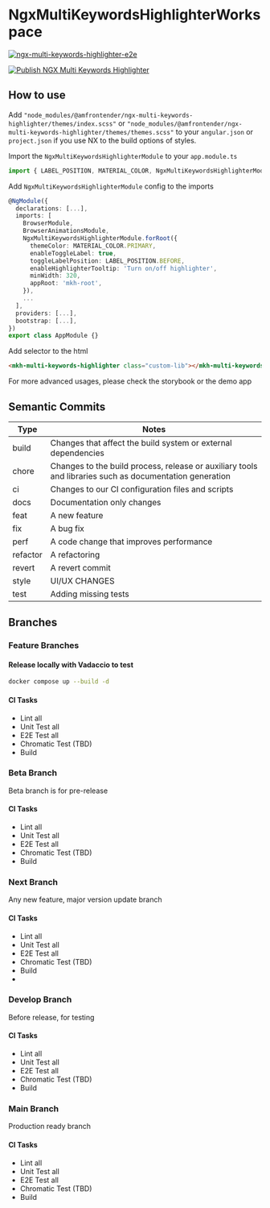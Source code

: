 # NgxMultiKeywordsHighlighterWorkspace

[![ngx-multi-keywords-highlighter-e2e](https://img.shields.io/endpoint?url=https://cloud.cypress.io/badge/simple/2dbycs&style=flat&logo=cypress)](https://cloud.cypress.io/projects/2dbycs/runs)

<!-- TODO Fix this badge -->
[![Publish NGX Multi Keywords Highlighter](https://github.com/dylannnn/ngx-multi-keywords-highlighter/actions/workflows/npm-publish.yml/badge.svg)](https://github.com/dylannnn/ngx-multi-keywords-highlighter/actions/workflows/npm-publish.yml)

## How to use

Add `"node_modules/@amfrontender/ngx-multi-keywords-highlighter/themes/index.scss"` or `"node_modules/@amfrontender/ngx-multi-keywords-highlighter/themes/themes.scss"` to your `angular.json` or `project.json` if you use NX to the build options of styles.

Import the `NgxMultiKeywordsHighlighterModule` to your `app.module.ts`

```typescript
import { LABEL_POSITION, MATERIAL_COLOR, NgxMultiKeywordsHighlighterModule } from '@amfrontender/ngx-multi-keywords-highlighter';
```

Add `NgxMultiKeywordsHighlighterModule` config to the imports

```typescript
@NgModule({
  declarations: [...],
  imports: [
    BrowserModule,
    BrowserAnimationsModule,
    NgxMultiKeywordsHighlighterModule.forRoot({
      themeColor: MATERIAL_COLOR.PRIMARY,
      enableToggleLabel: true,
      toggleLabelPosition: LABEL_POSITION.BEFORE,
      enableHighlighterTooltip: 'Turn on/off highlighter',
      minWidth: 320,
      appRoot: 'mkh-root',
    }),
    ...
  ],
  providers: [...],
  bootstrap: [...],
})
export class AppModule {}
```

Add selector to the html

```html
<mkh-multi-keywords-highlighter class="custom-lib"></mkh-multi-keywords-highlighter>
```

For more advanced usages, please check the storybook or the demo app

## Semantic Commits

<!-- prettier-ignore-start -->
| Type     | Notes                                                                                                   |
|----------|---------------------------------------------------------------------------------------------------------|
| build    | Changes that affect the build system or external dependencies                                           |
| chore    | Changes to the build process, release or auxiliary tools and libraries such as documentation generation |
| ci       | Changes to our CI configuration files and scripts                                                       |
| docs     | Documentation only changes                                                                              |
| feat     | A new feature                                                                                           |
| fix      | A bug fix                                                                                               |
| perf     | A code change that improves performance                                                                 |
| refactor | A refactoring                                                                                           |
| revert   | A revert commit                                                                                         |
| style    | UI/UX CHANGES                                                                                           |
| test     | Adding missing tests                                                                                    |
<!-- prettier-ignore-end -->

## Branches

### Feature Branches

#### Release locally with Vadaccio to test

```sh
docker compose up --build -d
```

#### CI Tasks

- Lint all
- Unit Test all
- E2E Test all
- Chromatic Test (TBD)
- Build

### Beta Branch

Beta branch is for pre-release

#### CI Tasks

- Lint all
- Unit Test all
- E2E Test all
- Chromatic Test (TBD)
- Build

### Next Branch

Any new feature, major version update branch

#### CI Tasks

- Lint all
- Unit Test all
- E2E Test all
- Chromatic Test (TBD)
- Build
-

### Develop Branch

Before release, for testing

#### CI Tasks

- Lint all
- Unit Test all
- E2E Test all
- Chromatic Test (TBD)
- Build

### Main Branch

Production ready branch

#### CI Tasks

- Lint all
- Unit Test all
- E2E Test all
- Chromatic Test (TBD)
- Build
